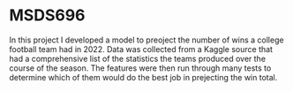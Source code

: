 # MSDS696
In this project I developed a model to preoject the number of wins a college football team had in 2022. Data was collected from a Kaggle source that had a comprehensive list of the statistics the teams produced over the course of the season. The features were then run through many tests to determine which of them would do the best job in prejecting the win total.
